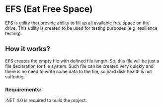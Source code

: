 # EFS (Eat Free Space)

EFS is utility that provide ability to fill up all available free space on the drive.
This utility is created to be used for testing purposes (e.g. resilience testing).

## How it works?
EFS creates the empty file with defined file length. So, this file will be just a file declaration for file system. Such file can be created very quickly and there is no need to write some data to the file, so hard disk health is not suffering.

### Requirements:

.NET 4.0 is required to build the project.
